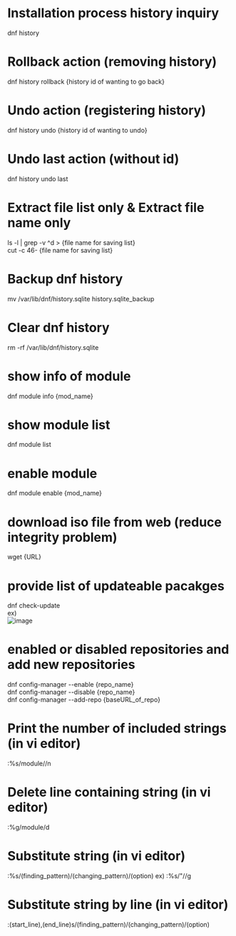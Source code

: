 # Installation process history inquiry  
dnf history

# Rollback action (removing history)
dnf history rollback {history id of wanting to go back}

# Undo action (registering history)
dnf history undo {history id of wanting to undo}

# Undo last action (without id)
dnf history undo last

# Extract file list only & Extract file name only
ls -l | grep -v ^d  > {file name for saving list}  
cut -c 46- {file name for saving list}

# Backup dnf history
mv /var/lib/dnf/history.sqlite history.sqlite_backup

# Clear dnf history
rm -rf /var/lib/dnf/history.sqlite

# show info of module
dnf module info {mod_name}

# show module list
dnf module list

# enable module
dnf module enable {mod_name}

# download iso file from web (reduce integrity problem)
wget {URL}

# provide list of updateable pacakges
dnf check-update  
ex)  
![image](https://user-images.githubusercontent.com/24868649/89974707-bf42f000-dc9e-11ea-8422-24b48a716fbe.png)

# enabled or disabled repositories and add new repositories
dnf config-manager --enable {repo_name}  
dnf config-manager --disable {repo_name}  
dnf config-manager --add-repo {baseURL_of_repo}

# Print the number of included strings (in vi editor)
:%s/module//n

# Delete line containing string (in vi editor)
:%g/module/d

# Substitute string (in vi editor)
:%s/(finding_pattern)/(changing_pattern)/(option)
ex) :%s/"//g

# Substitute string by line (in vi editor)
:(start_line),(end_line)s/(finding_pattern)/(changing_pattern)/(option)
